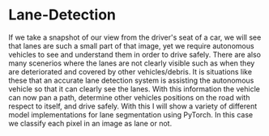 # Lane-Detection

If we take a snapshot of our view from the driver's seat of a car, we will see that lanes are such a small part of that image, yet we require autonomous vehicles to see and understand them in order to drive safely. There are also many scenerios where the lanes are not clearly visible such as when they are deteriorated and covered by other vehicles/debris. It is situations like these that an accurate lane detection system is assisting the autonomous vehicle so that it can clearly see the lanes. With this information the vehicle can now pan a path, determine other vehicles positions on the road with respect to itself, and drive safely. With this I will show a variety of different model implementations for lane segmentation using PyTorch. In this case we classify each pixel in an image as lane or not.
